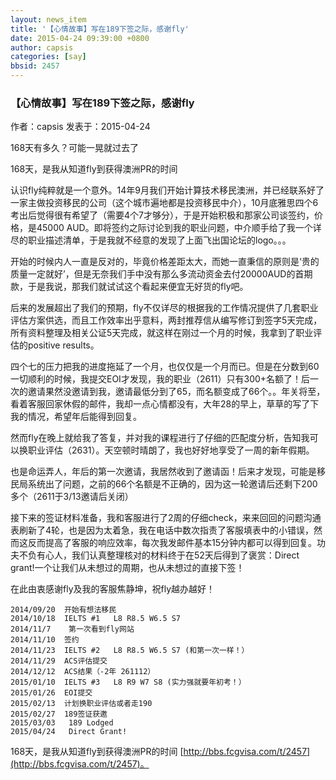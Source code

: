 ```yaml
---
layout: news_item
title: '【心情故事】写在189下签之际，感谢fly'
date: 2015-04-24 09:39:00 +0800
author: capsis
categories: [say]
bbsid: 2457
---
```


### 【心情故事】写在189下签之际，感谢fly

作者：capsis 发表于：2015-04-24

168天有多久？可能一晃就过去了

168天，是我从知道fly到获得澳洲PR的时间

认识fly纯粹就是一个意外。14年9月我们开始计算技术移民澳洲，并已经联系好了一家主做投资移民的公司（这个城市遍地都是投资移民中介），10月底雅思四个6考出后觉得很有希望了（需要4个7才够分），于是开始积极和那家公司谈签约，价格，是45000 AUD。即将签约之际讨论到我的职业问题，中介顺手给了我一个详尽的职业描述清单，于是我就不经意的发现了上面飞出国论坛的logo。。。

开始的时候内人一直是反对的，毕竟价格差距太大，而她一直秉信的原则是‘贵的质量一定就好’，但是无奈我们手中没有那么多流动资金去付20000AUD的首期款，于是我说，那我们就试试这个看起来便宜无好货的fly吧。

后来的发展超出了我们的预期，fly不仅详尽的根据我的工作情况提供了几套职业评估方案供选，而且工作效率出乎意料，两封推荐信从编写修订到签字5天完成，所有资料整理及相关公证5天完成，就这样在刚过一个月的时候，我拿到了职业评估的positive results。

四个七的压力把我的进度拖延了一个月，也仅仅是一个月而已。但是在分数到60一切顺利的时候，我提交EOI才发现，我的职业（2611）只有300+名额了！后一次的邀请果然没邀请到我，邀请最低分到了65，而名额变成了66个。。年关将至，看着客服回家休假的邮件，我却一点心情都没有，大年28的早上，草草的写了下我的情况，希望年后能得到回复。

然而fly在晚上就给我了答复，并对我的课程进行了仔细的匹配度分析，告知我可以换职业评估（2631）。天空顿时晴朗了，我也好好地享受了一周的新年假期。

也是命运弄人，年后的第一次邀请，我居然收到了邀请函！后来才发现，可能是移民局系统出了问题，之前的66个名额是不正确的，因为这一轮邀请后还剩下200多个（2611于3/13邀请后关闭）

接下来的签证材料准备，我和客服进行了2周的仔细check，来来回回的问题沟通表刷新了4轮，也是因为太着急，我在电话中数次指责了客服填表中的小错误，然而这反而提高了客服的响应效率，每次我发邮件基本15分钟内都可以得到回复。功夫不负有心人，我们认真整理核对的材料终于在52天后得到了褒赏：Direct grant!一个让我们从未想过的周期，也从未想过的直接下签！

在此由衷感谢fly及我的客服焦静坤，祝fly越办越好！

```
2014/09/20  开始有想法移民
2014/10/18  IELTS #1   L8 R8.5 W6.5 S7
2014/11/7    第一次看到fly网站
2014/11/10  签约
2014/11/23  IELTS #2   L8 R8.5 W6.5 S7 (和第一次一样！）
2014/11/29  ACS评估提交
2014/12/12  ACS结果（-2年 261112）
2015/01/10  IELTS #3   L8 R9 W7 S8 (实力强就要年初考！）
2015/01/26  EOI提交
2015/02/13  计划换职业评估或者走190
2015/02/27  189签证获邀
2015/03/03   189 Lodged
2015/04/24   Direct Grant!
```

168天，是我从知道fly到获得澳洲PR的时间 [http://bbs.fcgvisa.com/t/2457](http://bbs.fcgvisa.com/t/2457)。
